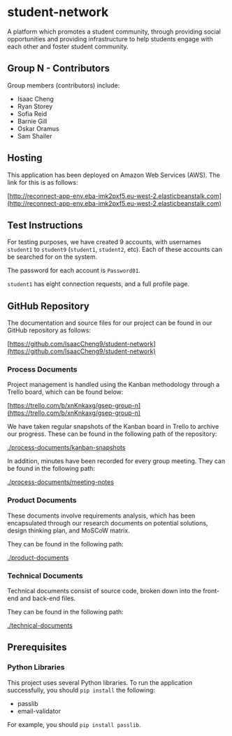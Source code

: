 # student-network

A platform which promotes a student community, through providing social
opportunities and providing infrastructure to help students engage with each
other and foster student community.

## Group N - Contributors

Group members (contributors) include:

- Isaac Cheng
- Ryan Storey
- Sofia Reid
- Barnie Gill
- Oskar Oramus
- Sam Shailer

## Hosting

This application has been deployed on Amazon Web Services (AWS). The link for
this is as follows:

[http://reconnect-app-env.eba-imk2pxf5.eu-west-2.elasticbeanstalk.com](http://reconnect-app-env.eba-imk2pxf5.eu-west-2.elasticbeanstalk.com)

## Test Instructions
For testing purposes, we have created 9 accounts, with usernames `student1` to
`student9` (`student1`, `student2`, etc). Each of these accounts can be
searched for on the system.

The password for each account is `Password01`.

`student1` has eight connection requests, and a full profile page. 

## GitHub Repository

The documentation and source files for our project can be found in our GitHub
repository as follows:

[https://github.com/IsaacCheng9/student-network](https://github.com/IsaacCheng9/student-network)

### Process Documents

Project management is handled using the Kanban methodology through a Trello
board, which can be found below:

[https://trello.com/b/xnKnkaxg/gsep-group-n](https://trello.com/b/xnKnkaxg/gsep-group-n)

We have taken regular snapshots of the Kanban board in Trello to archive our
progress. These can be found in the following path of the repository:

[./process-documents/kanban-snapshots](./process-documents/kanban-snapshots)

In addition, minutes have been recorded for every group meeting. They can be
found in the following path:

[./process-documents/meeting-notes](./process-documents/meeting-notes)

### Product Documents

These documents involve requirements analysis, which has been encapsulated
through our research documents on potential solutions, design thinking plan, and
MoSCoW matrix.

They can be found in the following path:

[./product-documents](./product-documents)

### Technical Documents

Technical documents consist of source code, broken down into the front-end and
back-end files.

They can be found in the following path:

[./technical-documents](./technical-documents)

## Prerequisites

### Python Libraries

This project uses several Python libraries. To run the application successfully,
you should `pip install` the following:

- passlib
- email-validator

For example, you should `pip install passlib`.
